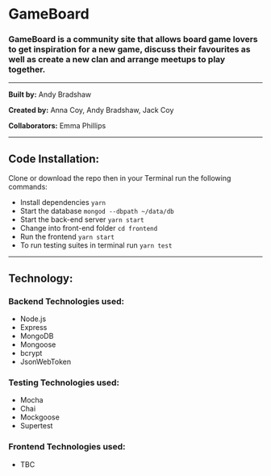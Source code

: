 # GameBoard

### **GameBoard** is a community site that allows board game lovers to get inspiration for a new game, discuss their favourites as well as create a new clan and arrange meetups to play together.

---
**Built by:** Andy Bradshaw

**Created by:** Anna Coy, Andy Bradshaw, Jack Coy

**Collaborators:** Emma Phillips

---
## Code Installation:
Clone or download the repo then in your Terminal run the following commands:
- Install dependencies `yarn`
- Start the database `mongod --dbpath ~/data/db`
- Start the back-end server `yarn start`
- Change into front-end folder `cd frontend`
- Run the frontend `yarn start`
- To run testing suites in terminal run `yarn test`

---
## Technology:

### Backend Technologies used:
- Node.js
- Express
- MongoDB
- Mongoose
- bcrypt
- JsonWebToken

### Testing Technologies used:
- Mocha
- Chai
- Mockgoose
- Supertest

### Frontend Technologies used:
- TBC
